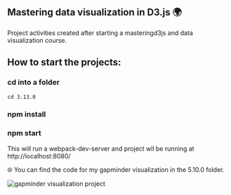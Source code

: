 ## Mastering data visualization in D3.js :earth_africa:

Project activities created after starting a masteringd3js and data visualization course.

## How to start the projects:

### cd into a folder 
```cd 3.13.0```
### npm install
### npm start

This will run a webpack-dev-server and project wll be running at http://localhost:8080/


:globe_with_meridians: You can find the code for my gapminder visualization in the 5.10.0 folder.

![gapminder visualization project](gapminder.gif)